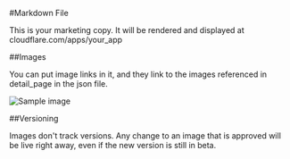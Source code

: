 #Markdown File

This is your marketing copy. It will be rendered and displayed at
cloudflare.com/apps/your_app

##Images

You can put image links in it, and they link to the images referenced
in detail_page in the json file.

![Sample image](/images/apps/sample/example.png "Has to be a png")

##Versioning

Images don't track versions. Any change to an image that is approved will be live
right away, even if the new version is still in beta.
